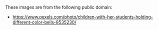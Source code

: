 These images are from the following public domain:

- https://www.pexels.com/photo/children-with-her-students-holding-different-color-bells-8535230/
